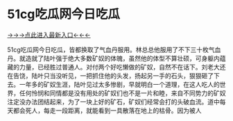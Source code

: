 # 51cg吃瓜网今日吃瓜
<a href="https://8h6e.com ">→→→点此进入最新入口←←←</a >

51cg吃瓜网今日吃瓜，皆都换取了气血丹服用。林总总他服用了不下三十枚气血丹。就造就了陆叶强于绝大多数矿奴的体魄，虽然他的体型不算壮硕，可身躯内蕴藏的力量，已经胜过普通人。对付两个好吃懒做的矿奴，自然不在话下。刘老大还在告饶，陆叶只当没听见，一把抓住他的头发，扬起另一手的石头，狠狠砸了下去。一年多的矿奴生涯，陆叶见过太多惨剧，早就明白一个道理，在这人吃人的世界，任何怜悯和同情都是没有用处的矿奴们也不是一片和睦，来自不同势力的矿奴注定没办法团结起来，为了一块上好的矿石，矿奴们经常会打的头破血流。道中每天都会死人，每走一段距离，就能看到一具散落在地上的枯骨。因为被人
